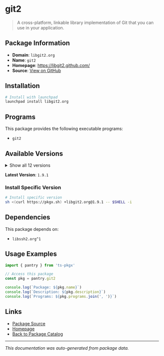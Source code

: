 # git2

> A cross-platform, linkable library implementation of Git that you can use in your application.

## Package Information

- **Domain**: `libgit2.org`
- **Name**: `git2`
- **Homepage**: https://libgit2.github.com/
- **Source**: [View on GitHub](https://github.com/pkgxdev/pantry/tree/main/projects/libgit2.org/package.yml)

## Installation

```bash
# Install with launchpad
launchpad install libgit2.org
```

## Programs

This package provides the following executable programs:

- `git2`

## Available Versions

<details>
<summary>Show all 12 versions</summary>

- `1.9.1`, `1.9.0`, `1.8.4`, `1.8.3`, `1.8.2`
- `1.8.1`, `1.8.0`, `1.7.2`, `1.7.1`, `1.7.0`
- `1.6.5`, `1.6.4`

</details>

**Latest Version**: `1.9.1`

### Install Specific Version

```bash
# Install specific version
sh <(curl https://pkgx.sh) +libgit2.org@1.9.1 -- $SHELL -i
```

## Dependencies

This package depends on:

- `libssh2.org^1`

## Usage Examples

```typescript
import { pantry } from 'ts-pkgx'

// Access this package
const pkg = pantry.git2

console.log(`Package: ${pkg.name}`)
console.log(`Description: ${pkg.description}`)
console.log(`Programs: ${pkg.programs.join(', ')}`)
```

## Links

- [Package Source](https://github.com/pkgxdev/pantry/tree/main/projects/libgit2.org/package.yml)
- [Homepage](https://libgit2.github.com/)
- [Back to Package Catalog](../../package-catalog.md)

---

*This documentation was auto-generated from package data.*

